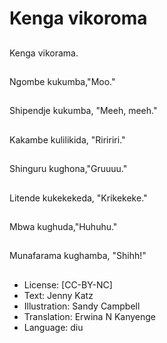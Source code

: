 # Kenga vikoroma

##
Kenga vikorama.

##
Ngombe kukumba,"Moo."

##
Shipendje kukumba, "Meeh, meeh."

##
Kakambe kulilikida, "Riririri."

##
Shinguru kughona,"Gruuuu."

##
Litende kukekekeda, "Krikekeke."

##
Mbwa kughuda,"Huhuhu."

##
Munafarama kughamba, "Shihh!"

##
* License: [CC-BY-NC]
* Text: Jenny Katz
* Illustration: Sandy Campbell
* Translation: Erwina N Kanyenge
* Language: diu
